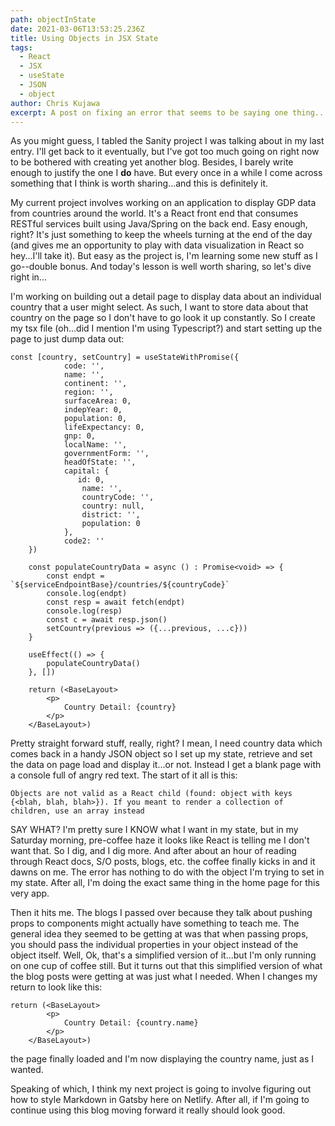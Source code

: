 ```yaml
---
path: objectInState
date: 2021-03-06T13:53:25.236Z
title: Using Objects in JSX State
tags:
  - React
  - JSX
  - useState
  - JSON
  - object
author: Chris Kujawa
excerpt: A post on fixing an error that seems to be saying one thing...but really isn't.
---
```

As you might guess, I tabled the Sanity project I was talking about in my last entry. I'll get back to it eventually, but I've got too much going on right now to be bothered with creating yet another blog. Besides, I barely write enough to justify the one I **do** have. But every once in a while I come across something that I think is worth sharing...and this is definitely it.

My current project involves working on an application to display GDP data from countries around the world. It's a React front end that consumes RESTful services built using Java/Spring on the back end. Easy enough, right? It's just something to keep the wheels turning at the end of the day (and gives me an opportunity to play with data visualization in React so hey...I'll take it). But easy as the project is, I'm learning some new stuff as I go--double bonus. And today's lesson is well worth sharing, so let's dive right in...

I'm working on building out a detail page to display data about an individual country that a user might select. As such, I want to store data about that country on the page so I don't have to go look it up constantly. So I create my tsx file (oh...did I mention I'm using Typescript?) and start setting up the page to just dump data out:

```
const [country, setCountry] = useStateWithPromise({
            code: '',
            name: '',
            continent: '',
            region: '',
            surfaceArea: 0,
            indepYear: 0,
            population: 0,
            lifeExpectancy: 0,
            gnp: 0,
            localName: '',
            governmentForm: '',
            headOfState: '',
            capital: {
               id: 0,
                name: '',
                countryCode: '',
                country: null,
                district: '',
                population: 0 
            },
            code2: ''
    })

    const populateCountryData = async () : Promise<void> => {
        const endpt = `${serviceEndpointBase}/countries/${countryCode}`
        console.log(endpt)
        const resp = await fetch(endpt)
        console.log(resp)
        const c = await resp.json()
        setCountry(previous => ({...previous, ...c}))
    }

    useEffect(() => {
        populateCountryData()
    }, [])

    return (<BaseLayout>
        <p>
            Country Detail: {country}
        </p>
    </BaseLayout>)
```

Pretty straight forward stuff, really, right? I mean, I need country data which comes back in a handy JSON object so I set up my state, retrieve and set the data on page load and display it...or not. Instead I get a blank page with a console full of angry red text. The start of it all is this:

`Objects are not valid as a React child (found: object with keys {<blah, blah, blah>}). If you meant to render a collection of children, use an array instead`

SAY WHAT? I'm pretty sure I KNOW what I want in my state, but in my Saturday morning, pre-coffee haze it looks like React is telling me I don't want that. So I dig, and I dig more. And after about an hour of reading through React docs, S/O posts, blogs, etc. the coffee finally kicks in and it dawns on me. The error has nothing to do with the object I'm trying to set in my state. After all, I'm doing the exact same thing in the home page for this very app. 

Then it hits me. The blogs I passed over because they talk about pushing props to components might actually have something to teach me. The general idea they seemed to be getting at was that when passing props, you should pass the individual properties in your object instead of the object itself. Well, Ok, that's a simplified version of it...but I'm only running on one cup of coffee still. But it turns out that this simplified version of what the blog posts were getting at was just what I needed. When I changes my return to look like this:

```
return (<BaseLayout>
        <p>
            Country Detail: {country.name}
        </p>
    </BaseLayout>)
```
the page finally loaded and I'm now displaying the country name, just as I wanted.

Speaking of which, I think my next project is going to involve figuring out how to style Markdown in Gatsby here on Netlify. After all, if I'm going to continue using this blog moving forward it really should look good.